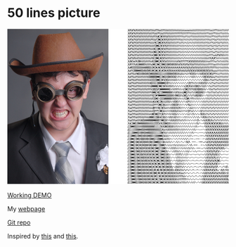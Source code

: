 # 50 lines picture

![example of working](sample.png)


[Working DEMO](http://ti-tar.github.io/50-lines-picture)


My [webpage](https://titar.pro)

[Git repo](https://github.com/ti-tar/50-lines-picture)

Inspired by [this](https://gist.github.com/u-ndefine/8e4bc21be4275f87fefe7b2a68487161) and [this](https://github.com/Loskir/50-lines/tree/master).